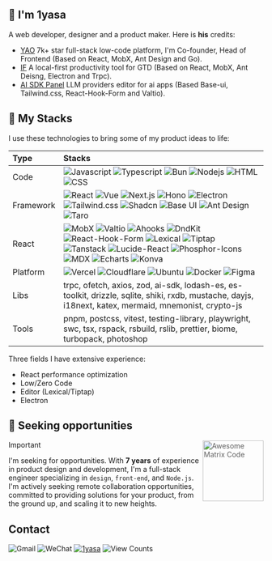 ## 👋 I'm 1yasa

A web developer, designer and a product maker. Here is **his** credits:

- [YAO](https://yaoapps.com/) 7k+ star full-stack low-code platform, I'm Co-founder, Head of Frontend (Based on React, MobX, Ant Design and Go).
- [IF](https://if.openages.com/) A local-first productivity tool for GTD (Based on React, MobX, Ant Deisng, Electron and Trpc).
- [AI SDK Panel](https://stack.matrixages.com/ai-sdk-panel) LLM providers editor for ai apps (Based Base-ui, Tailwind.css, React-Hook-Form and Valtio).

## 💅 My Stacks

I use these technologies to bring some of my product ideas to life:

<table>
  <thead>
    <tr>
      <th align="left">Type</th>
      <th align="left">Stacks</th>
    </tr>
  </thead>
  <tbody>
    <tr>
      <td>Code</td>
      <td>
        <img alt="Javascript" src="https://img.shields.io/badge/Javascript-efb100?logo=javascript&logoColor=white">
        <img alt="Typescript" src="https://img.shields.io/badge/Typescript-00a6f4?logo=typescript&logoColor=white">
        <img alt="Bun" src="https://img.shields.io/badge/Bun-ffd6a8?logo=bun">
        <img alt="Nodejs" src="https://img.shields.io/badge/Nodejs-5ea500?logo=node.js&logoColor=white">
        <img alt="HTML" src="https://img.shields.io/badge/HTML-f54a00?logo=html5&logoColor=white">
        <img alt="CSS" src="https://img.shields.io/badge/CSS-00a6f4?logo=css&logoColor=white">
      </td>
    </tr>
    <tr>
      <td>Framework</td>
      <td>
        <img alt="React" src="https://img.shields.io/badge/React-0092b8?logo=react&logoColor=white">
        <img alt="Vue" src="https://img.shields.io/badge/Vue-00a63e?logo=vue.js&logoColor=white">
        <img alt="Next.js" src="https://img.shields.io/badge/Next.js-000000?logo=next.js&logoColor=white">
        <img alt="Hono" src="https://img.shields.io/badge/Hono-e17100?logo=hono&logoColor=white">
        <img alt="Electron" src="https://img.shields.io/badge/Electron-0092b8?logo=electron&logoColor=white">
        <img alt="Tailwind.css" src="https://img.shields.io/badge/Tailwind.css-00a6f4?logo=tailwindcss&logoColor=white">
        <img alt="Shadcn" src="https://img.shields.io/badge/Shadcn-45556c?logo=shadcn/ui&logoColor=white">
        <img alt="Base UI" src="https://img.shields.io/badge/Base%20UI-737373?logo=mui&logoColor=white">
        <img alt="Ant Design" src="https://img.shields.io/badge/Ant%20Design-7c86ff?logo=antdesign&logoColor=white">
        <img alt="Taro" src="https://img.shields.io/badge/Taro-193cb8?logo=wechat&logoColor=white">
      </td>
    </tr>
    <tr>
      <td>React</td>
      <td>
        <img alt="MobX" src="https://img.shields.io/badge/MobX-e17100?logo=mobx&logoColor=white">
        <img alt="Valtio" src="https://img.shields.io/badge/Valtio-00d3f2?logo=redux&logoColor=white">
        <img alt="Ahooks" src="https://img.shields.io/badge/Ahooks-615fff?logo=alamy&logoColor=white">
        <img alt="DndKit" src="https://img.shields.io/badge/DndKit-62748e?logo=excalidraw&logoColor=white">
        <img alt="React-Hook-Form" src="https://img.shields.io/badge/React%20Hook%20Form-e60076?logo=react-hook-form&logoColor=white">
        <img alt="Lexical" src="https://img.shields.io/badge/Lexical-0084d1?logo=meta&logoColor=white">
        <img alt="Tiptap" src="https://img.shields.io/badge/Tiptap-d4d4d8?logo=at%26t&logoColor=white">
        <img alt="Tanstack" src="https://img.shields.io/badge/Tanstack-00bc7d?logo=bookstack&logoColor=white">
        <img alt="Lucide-React" src="https://img.shields.io/badge/Lucide%20React-fb2c36?logo=lucide&logoColor=white">
        <img alt="Phosphor-Icons" src="https://img.shields.io/badge/Phosphor%20Icons-7ccf00?logo=phosphoricons&logoColor=white">
        <img alt="MDX" src="https://img.shields.io/badge/MDX-efb100?logo=mdx&logoColor=white">
        <img alt="Echarts" src="https://img.shields.io/badge/Echarts-f6339a?logo=apacheecharts&logoColor=white">
        <img alt="Konva" src="https://img.shields.io/badge/Konva-0084d1?logo=konva&logoColor=white">
      </td>
    </tr>
    <tr>
      <td>Platform</td>
      <td>
        <img alt="Vercel" src="https://img.shields.io/badge/Vercel-000000?logo=vercel&logoColor=white">
        <img alt="Cloudflare" src="https://img.shields.io/badge/Cloudflare-fd9a00?logo=cloudflare&logoColor=white">
        <img alt="Ubuntu" src="https://img.shields.io/badge/Ubuntu-f54a00?logo=ubuntu&logoColor=white">
        <img alt="Docker" src="https://img.shields.io/badge/Docker-2b7fff?logo=docker&logoColor=white">
        <img alt="Figma" src="https://img.shields.io/badge/Figma-9810fa?logo=figma&logoColor=white">
      </td>
    </tr>
    <tr>
      <td>Libs</td>
      <td>trpc, ofetch, axios, zod, ai-sdk, lodash-es, es-toolkit, drizzle, sqlite, shiki, rxdb, mustache, dayjs, i18next, katex, mermaid, mnemonist, crypto-js</td>
    </tr>
    <tr>
      <td>Tools</td>
      <td>pnpm, postcss, vitest, testing-library, playwright, swc, tsx, rspack, rsbuild, rslib, prettier, biome, turbopack, photoshop</td>
    </tr>
  </tbody>
</table>

Three fields I have extensive experience:

- React performance optimization
- Low/Zero Code
- Editor (Lexical/Tiptap)
- Electron

## 🚀 Seeking opportunities

> <img src = 'https://github.com/MarikIshtar007/MarikIshtar007/blob/master/images/matrix.gif' alt = 'Awesome Matrix Code' align='right' width="120" height="120" /> 

> [!IMPORTANT]
> I'm seeking for opportunities. With **7 years** of experience in product design and development, I'm a full-stack engineer specializing in `design`, `front-end`, and `Node.js`. I'm actively seeking remote collaboration opportunities, committed to providing solutions for your product, from the ground up, and scaling it to new heights.

## Contact

![Gmail](https://img.shields.io/badge/xiewendao@gmail.com-2b7fff?logo=gmail&logoColor=white)
![WeChat](https://img.shields.io/badge/Mrhehero-00c951?logo=wechat&logoColor=white)
[![1yasa](https://img.shields.io/badge/1yasa-000?logo=x&logoColor=white)](https://x.com/iyasa_hq)
![View Counts](https://komarev.com/ghpvc/?username=1yasa&base=126003&color=000000)

